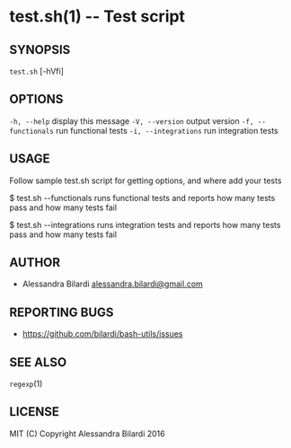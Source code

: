 test.sh(1) -- Test script
=================================

## SYNOPSIS

`test.sh` [-hVfi]

## OPTIONS

  `-h, --help`              display this message
  `-V, --version`           output version
  `-f, --functionals`       run functional tests
  `-i, --integrations`      run integration tests

## USAGE

  Follow sample test.sh script for getting options, and where add your tests
  
  $ test.sh --functionals
  runs functional tests and reports how many tests pass and how many tests fail

  $ test.sh --integrations
  runs integration tests and reports how many tests pass and how many tests fail

## AUTHOR

  - Alessandra Bilardi <alessandra.bilardi@gmail.com>

## REPORTING BUGS

  - https://github.com/bilardi/bash-utils/issues

## SEE ALSO

  `regexp`(1)

## LICENSE

  MIT (C) Copyright Alessandra Bilardi 2016

